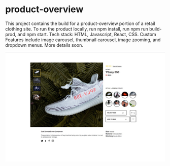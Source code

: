 # product-overview

This project contains the build for a product-overview portion of a retail clothing site. To run the product locally, run npm install, run npm run build-prod, and npm start. Tech stack: HTML, Javascript, React, CSS. Custom Features include image carousel, thumbnail carousel, image zooming, and dropdown menus. More details soon.


![alt text](https://github.com/mjm2312/product-overview/blob/main/dist/product-overview-img.png?raw=true)
